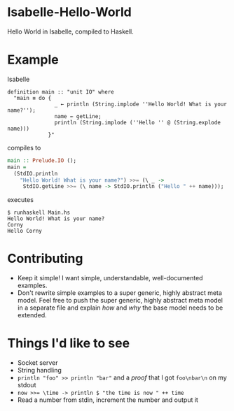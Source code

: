 # Isabelle-Hello-World
Hello World in Isabelle, compiled to Haskell.


# Example

Isabelle
```Isabelle
definition main :: "unit IO" where
  "main ≡ do {
               _ ← println (String.implode ''Hello World! What is your name?'');
               name ← getLine;
               println (String.implode (''Hello '' @ (String.explode name)))
             }"
```

compiles to

```Haskell
main :: Prelude.IO ();
main =
  (StdIO.println
    "Hello World! What is your name?") >>= (\ _ ->
     StdIO.getLine >>= (\ name -> StdIO.println ("Hello " ++ name)));
```

executes

```
$ runhaskell Main.hs
Hello World! What is your name?
Corny
Hello Corny
```


# Contributing
 * Keep it simple! I want simple, understandable, well-documented examples.
 * Don't rewrite simple examples to a super generic, highly abstract meta model.
   Feel free to push the super generic, highly abstract meta model in a separate file and explain *how* and *why* the base model needs to be extended.

# Things I'd like to see
 * Socket server
 * String handling
 * `println "foo" >> println "bar"` and a *proof* that I got `foo\nbar\n` on my stdout
 * `now >>= \time -> println $ "the time is now " ++ time`
 * Read a number from stdin, increment the number and output it

